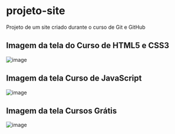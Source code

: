 # projeto-site
 Projeto de um site criado durante o curso de Git e GitHub

## Imagem da tela do Curso de HTML5 e CSS3

![image](https://user-images.githubusercontent.com/30711377/175781121-6544d116-7742-4ef5-9fbd-04b0d82718d9.png)

## Imagem da tela Curso de JavaScript

![image](https://user-images.githubusercontent.com/30711377/175781154-77eb4b53-598e-484e-8593-f49f3ec132fb.png)

## Imagem da tela Cursos Grátis

![image](https://user-images.githubusercontent.com/30711377/175781198-e224ab00-dd1f-40fd-9e39-b35c3d6e4e74.png)
